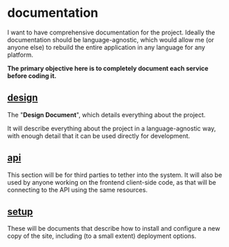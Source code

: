 
# documentation

I want to have comprehensive documentation for the project.  Ideally the documentation should be language-agnostic, which would allow me (or anyone else) to rebuild the entire application in any language for any platform.

**The primary objective here is to completely document each service before coding it.**


## [design](./)

The "**Design Document**", which details everything about the project.

It will describe everything about the project in a language-agnostic way, with enough detail that it can be used directly for development.


## [api](../api/)

This section will be for third parties to tether into the system.  It will also be used by anyone working on the frontend client-side code, as that will be connecting to the API using the same resources.


## [setup](../setup/)

These will be documents that describe how to install and configure a new copy of the site, including (to a small extent) deployment options.
